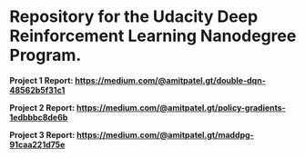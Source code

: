 # Repository for the Udacity Deep Reinforcement Learning Nanodegree Program.

**Project 1 Report: https://medium.com/@amitpatel.gt/double-dqn-48562b5f31c1**

**Project 2 Report: https://medium.com/@amitpatel.gt/policy-gradients-1edbbbc8de6b**

**Project 3 Report:  https://medium.com/@amitpatel.gt/maddpg-91caa221d75e**
